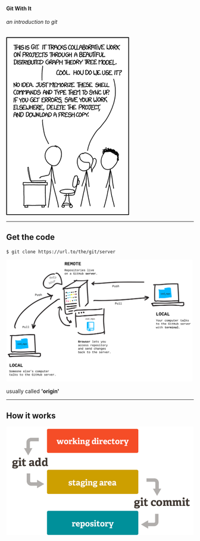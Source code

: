 #### Git With It

###### an introduction to git

![XKCD](/images/xkcd.png)

---

## Get the code

```bash
$ git clone https://url.to/the/git/server
```

<img src="/images/remote.png" width="500"/>

usually called **'origin'**

---

## How it works

![Git](/images/git.png)
